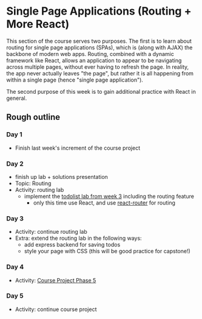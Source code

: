 # Single Page Applications (Routing + More React)

This section of the course serves two purposes. The first is to learn about routing for single page applications (SPAs), which is (along with AJAX) the backbone of modern web apps. Routing, combined with a dynamic framework like React, allows an application to appear to be navigating across multiple pages, without ever having to refresh the page. In reality, the app never actually leaves "the page", but rather it is all happening from within a single page (hence "single page application").

The second purpose of this week is to gain additional practice with React in general.

## Rough outline

### Day 1

* Finish last week's increment of the course project

### Day 2

* finish up lab + solutions presentation 
* Topic: Routing
* Activity: routing lab
  * implement the [todolist lab from week 3](./../week-3/todolist2.md) including the routing feature
    * only this time use React, and use [react-router](https://reacttraining.com/react-router/web/guides/quick-start) for routing

### Day 3

* Activity: continue routing lab
* Extra: extend the routing lab in the following ways:
  * add express backend for saving todos
  * style your page with CSS (this will be good practice for capstone!)

### Day 4

* Activity: [Course Project Phase 5](./chatroom5.md)

### Day 5

* Activity: continue course project
